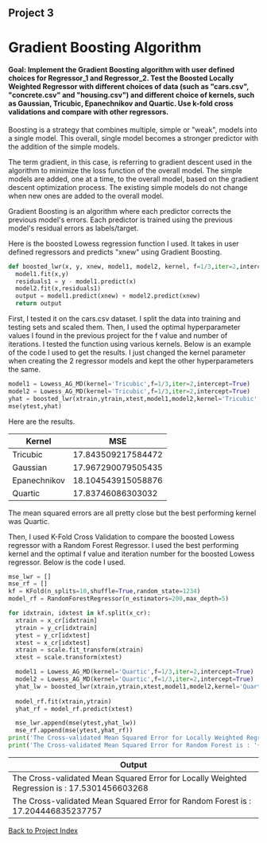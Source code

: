 ## Project 3
# Gradient Boosting Algorithm
#### Goal: Implement the Gradient Boosting algorithm with user defined choices for Regressor_1 and Regressor_2. Test the Boosted Locally Weighted Regressor with different choices of data (such as "cars.csv", "concrete.csv" and "housing.csv") and different choice of kernels, such as Gaussian, Tricubic, Epanechnikov and Quartic. Use k-fold cross validations and compare with other regressors. 

Boosting is a strategy that combines multiple, simple or "weak", models into a single model. This overall, single model becomes a stronger predictor with the addition of the simple models. 

The term gradient, in this case, is referring to gradient descent used in the algorithm to minimize the loss function of the overall model. The simple models are added, one at a time, to the overall model, based on the gradient descent optimization process. The existing simple models do not change when new ones are added to the overall model.

Gradient Boosting is an algorithm where each predictor corrects the previous model's errors. Each predictor is trained using the previous model's residual errors as labels/target. 

Here is the boosted Lowess regression function I used. It takes in user defined regressors and predicts "xnew" using Gradient Boosting.

```Python
def boosted_lwr(x, y, xnew, model1, model2, kernel, f=1/3,iter=2,intercept=True):
  model1.fit(x,y)
  residuals1 = y - model1.predict(x)
  model2.fit(x,residuals1)
  output = model1.predict(xnew) + model2.predict(xnew)
  return output 
```

First, I tested it on the cars.csv dataset. I split the data into training and testing sets and scaled them. Then, I used the optimal hyperparameter values I found in the previous project for the f value and number of iterations. I tested the function using various kernels. Below is an example of the code I used to get the results. I just changed the kernel parameter when creating the 2 regressor models and kept the other hyperparameters the same.

```Python
model1 = Lowess_AG_MD(kernel='Tricubic',f=1/3,iter=2,intercept=True)
model2 = Lowess_AG_MD(kernel='Tricubic',f=1/3,iter=2,intercept=True)
yhat = boosted_lwr(xtrain,ytrain,xtest,model1,model2,kernel='Tricubic',f=1/3,iter=1,intercept=True)
mse(ytest,yhat)
```
Here are the results.

| Kernel      | MSE |
| ----------- | ----------- |
| Tricubic    | 17.843509217584472 |
| Gaussian    | 17.967290079505435 |
| Epanechnikov| 18.104543915058876 |
| Quartic     | 17.83746086303032 |

The mean squared errors are all pretty close but the best performing kernel was Quartic.

Then, I used K-Fold Cross Validation to compare the boosted Lowess regressor with a Random Forest Regressor. I used the best performing kernel and the optimal f value and iteration number for the boosted Lowess regressor. Below is the code I used.

```Python
mse_lwr = []
mse_rf = []
kf = KFold(n_splits=10,shuffle=True,random_state=1234)
model_rf = RandomForestRegressor(n_estimators=200,max_depth=5)

for idxtrain, idxtest in kf.split(x_cr):
  xtrain = x_cr[idxtrain]
  ytrain = y_cr[idxtrain]
  ytest = y_cr[idxtest]
  xtest = x_cr[idxtest]
  xtrain = scale.fit_transform(xtrain)
  xtest = scale.transform(xtest)

  model1 = Lowess_AG_MD(kernel='Quartic',f=1/3,iter=2,intercept=True)
  model2 = Lowess_AG_MD(kernel='Quartic',f=1/3,iter=2,intercept=True)
  yhat_lw = boosted_lwr(xtrain,ytrain,xtest,model1,model2,kernel='Quartic',f=1/3,iter=2,intercept=True)
  
  model_rf.fit(xtrain,ytrain)
  yhat_rf = model_rf.predict(xtest)

  mse_lwr.append(mse(ytest,yhat_lw))
  mse_rf.append(mse(ytest,yhat_rf))
print('The Cross-validated Mean Squared Error for Locally Weighted Regression is : '+str(np.mean(mse_lwr)))
print('The Cross-validated Mean Squared Error for Random Forest is : '+str(np.mean(mse_rf)))
```

| Output      | 
| ----------- |
| The Cross-validated Mean Squared Error for Locally Weighted Regression is : 17.5301456603268    | 
| The Cross-validated Mean Squared Error for Random Forest is : 17.204446835237757    | 


[Back to Project Index](https://sofia-huang.github.io/DATA441/)
